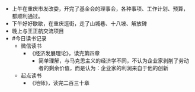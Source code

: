 - 上午在重庆市发改委，开完了基金会的理事会，各种事项、工作计划、预算，都顺利通过。
- 下午好好歇歇，在重庆逛街，走了山城巷、十八坡、解放碑
- 晚上与王正航交流项目
- #今日读书记录
	- 微信读书
		- 《经济发展理论》，读完第四章
			- 简单理解，与马克思主义的经济学不同，不认为企业家剥削了劳动者的剩余价值，而是认为：企业家的利润来自于他的创新
	- 起点读书
		- 《地师》，读完二百三十章